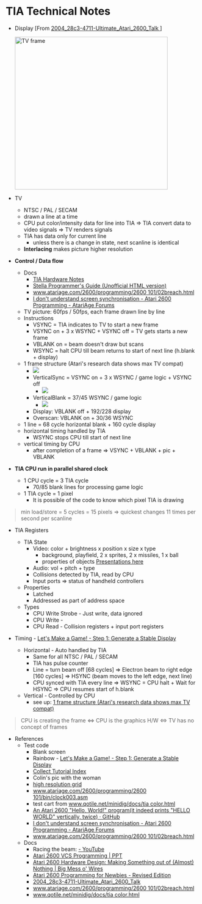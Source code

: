 # TIA Technical Notes

- Display [From [2004_28c3-4711-Ultimate_Atari_2600_Talk ](link_generated_on_download)]

  <img src="https://remnote-user-data.s3.amazonaws.com/wySbIIHb79aRNF_M6IZegsR3n7qXXKPAQ4tOctIyaq5makgJ_sRfoFMEHcBfjtVQ0VRFlZpB_bR79eD8muqh4LW1Gw1GpiV4K7I2YdVdyOfg8hor6LSXgELYOjNzVBJI.png" alt="TV frame" width="400"/>

- TV
    - NTSC / PAL / SECAM
    - drawn a line at a time
    - CPU put color/intensity data for line into TIA ⇒ TIA convert data to video signals ⇒ TV renders signals
    - TIA has data only for current line
        - unless there is a change in state, next scanline is identical
    -  __**Interlacing**__  makes picture higher resolution

- **Control / Data flow** 
    - Docs
      - [TIA Hardware Notes](https://www.atarihq.com/danb/files/TIA_HW_Notes.txt)
      - [Stella Programmer's Guide (Unofficial HTML version)
	  ](https://www.alienbill.com/2600/101/docs/stella.html#tiaprog)
      - [www.atariage.com/2600/programming/2600 101/02breach.html](https://www.atariage.com/2600/programming/2600_101/02breach.html)
      - [I don't understand screen synchronisation - Atari 2600 Programming - AtariAge Forums](https://forums.atariage.com/topic/324606-i-dont-understand-screen-synchronisation/?isPin=false?aliasId=xp3jELn6BjDenOtjL)
    - TV picture: 60fps / 50fps, each frame drawn line by line
    - Instructions
        - VSYNC = TIA indicates to TV to start a new frame
        - VSYNC on + 3 x WSYNC + VSYNC off = TV gets starts a new frame
        - VBLANK on = beam doesn't draw but scans
        - WSYNC = halt CPU till beam returns to start of next line (h.blank + display)
    - 1 frame structure (Atari's research data shows max TV compat) 
        - ![](https://remnote-user-data.s3.amazonaws.com/Hicks-Cw6w6fNK_BFr72CacRgYqLfVCrlZJkWhCPUxjMWEWLbgSpeXolPfWfc5UkIF68ZxdqQ8YHFbGdFzwBf10Ktn5vx3WBolY4KmrsUfcqSeRoKv9MygLfAlaZls5h.png)
        - VerticalSync = VSYNC on + 3 x WSYNC / game logic + VSYNC off 
            - ![](https://remnote-user-data.s3.amazonaws.com/bVIXlowFCkEvGEWp_qIwxOvAWNPhm_KGjeLNhrtffITsaWAgbF3ccmAoliNvCsGxPr7HY7CSaS4MJYR1XQjeG45-XXICJ2iuLTcY487u8u1J2zDwV96pGJPYD5IrSLhC.png)
        - VerticalBlank = 37/45 WSYNC / game logic
            - ![](https://remnote-user-data.s3.amazonaws.com/h0bBRzUMZsjJBieXtSVwUyr820aXyfCeIeDtcZE74bkmhb-d0m3ImEOCmBkadDFcw200T3R4n_q-Daj9OpZ7nbR9mgVlEkemz6qF6dtHaVAhQmKA6CP5MMLJBpU_LQa9.png)
        - Display: VBLANK off + 192/228 display 
        - Overscan: VBLANK on + 30/36 WSYNC 
    - 1 line = 68 cycle horizontal blank + 160 cycle display
    - horizontal timing handled by TIA
        - WSYNC stops CPU till start of next line
    - vertical timing by CPU
        - after completion of a frame => VSYNC + VBLANK + pic + VBLANK
- **TIA CPU run in parallel shared clock** 
    - 1 CPU cycle = 3 TIA cycle
        - 70/85 blank lines for processing game logic
    - 1 TIA cycle = 1 pixel
        - It is possible of the code to know which pixel TIA is drawing
> min load/store = 5 cycles = 15 pixels ⇒ quickest changes 11 times per second per scanline

- TIA Registers
    - TIA State
        - Video: color + brightness x position x size x type
            - background, playfield, 2 x sprites, 2 x missiles, 1 x ball
            - properties of objects [Presentations here](https://spiceware.org/)
        - Audio: vol + pitch + type
        - Collisions detected by TIA, read by CPU
        - Input ports ⇒ status of handheld controllers
    - Properties
        - Latched
        - Addressed as part of address space
    - Types
        - CPU Write Strobe - Just write, data ignored
        - CPU Write - 
        - CPU Read - Collision registers + input port registers

- Timing - [Let's Make a Game! - Step 1: Generate a Stable Display](https://www.randomterrain.com/atari-2600-lets-make-a-game-spiceware-01.html)
    - Horizontal - Auto handled by TIA
        - Same for all NTSC / PAL / SECAM
        - TIA has pulse counter
        - Line = turn beam off [68 cycles] ⇒ Electron beam to right edge [160 cycles] ⇒ HSYNC (beam moves to the left edge, next line)
        - CPU synced with TIA every line ⇒ WSYNC = CPU halt + Wait for HSYNC ⇒ CPU resumes start of h.blank
    - Vertical - Controlled by CPU
        - see up: [1 frame structure (Atari's research data shows max TV compat) ](link_generated_on_download)
> CPU is creating the frame ⇔ CPU is the graphics H/W ⇔ TV has no concept of frames

- References
    - Test code
        - Blank screen
        - Rainbow - [Let's Make a Game! - Step 1: Generate a Stable Display](https://www.randomterrain.com/atari-2600-lets-make-a-game-spiceware-01.html)
        - [Collect Tutorial Index](https://forums.atariage.com/blogs/entry/13884-collect-tutorial-index/)
        - Colin's pic with the woman
        - [high resolution grid](https://www.biglist.com/lists/stella/archives/199810/msg00073.html)
        - [www.atariage.com/2600/programming/2600 101/bin/clock003.asm](https://www.atariage.com/2600/programming/2600_101/bin/clock003.asm)
        - test cart from [www.qotile.net/minidig/docs/tia color.html](https://www.qotile.net/minidig/docs/tia_color.html)
        - [An Atari 2600 "Hello, World!" program(it indeed prints "HELLO WORLD" vertically, twice) · GitHub](https://gist.github.com/chesterbr/5864935)
        - [I don't understand screen synchronisation - Atari 2600 Programming - AtariAge Forums](https://forums.atariage.com/topic/324606-i-dont-understand-screen-synchronisation/)
        - [www.atariage.com/2600/programming/2600 101/02breach.html](https://www.atariage.com/2600/programming/2600_101/02breach.html)
    - Docs
        - Racing the beam: [- YouTube](https://www.youtube.com/watch?v=sJFnWZH5FXc)
        - [Atari 2600 VCS Programming | PPT](https://www.slideshare.net/slideshow/atari-2600programming/23550414)
        - [Atari 2600 Hardware Design: Making Something out of (Almost) Nothing | Big Mess o' Wires](https://www.bigmessowires.com/2023/01/11/atari-2600-hardware-design-making-something-out-of-almost-nothing/)
        - [Atari 2600 Programming for Newbies - Revised Edition](link_generated_on_download)
        - [2004_28c3-4711-Ultimate_Atari_2600_Talk ](link_generated_on_download)
        - [www.atariage.com/2600/programming/2600 101/02breach.html](https://www.atariage.com/2600/programming/2600_101/02breach.html)
        - [www.qotile.net/minidig/docs/tia color.html](https://www.qotile.net/minidig/docs/tia_color.html)
